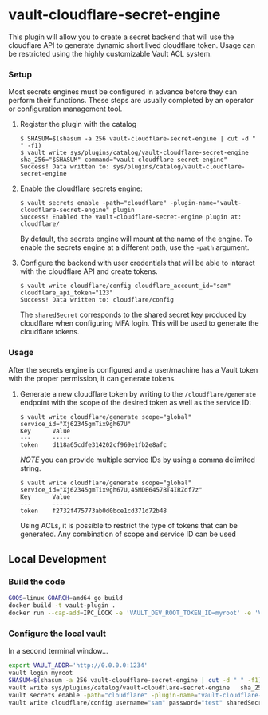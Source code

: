 # vault-cloudflare-secret-engine

This plugin will allow you to create a secret backend that will use the cloudflare API to generate dynamic short lived cloudflare token.  Usage can be restricted using the highly customizable Vault ACL system.

### Setup

Most secrets engines must be configured in advance before they can perform their
functions. These steps are usually completed by an operator or configuration
management tool.

1. Register the plugin with the catalog

    ```text
    $ SHASUM=$(shasum -a 256 vault-cloudflare-secret-engine | cut -d " " -f1)
    $ vault write sys/plugins/catalog/vault-cloudflare-secret-engine sha_256="$SHASUM" command="vault-cloudflare-secret-engine" 
    Success! Data written to: sys/plugins/catalog/vault-cloudflare-secret-engine
    ```

1. Enable the cloudflare secrets engine:

    ```text
    $ vault secrets enable -path="cloudflare" -plugin-name="vault-cloudflare-secret-engine" plugin
    Success! Enabled the vault-cloudflare-secret-engine plugin at: cloudflare/
    ```

    By default, the secrets engine will mount at the name of the engine. To
    enable the secrets engine at a different path, use the `-path` argument.

1. Configure the backend with user credentials that will be able to interact with the cloudflare API and create tokens.

    ```text
    $ vault write cloudflare/config cloudflare_account_id="sam" cloudflare_api_token="123"
    Success! Data written to: cloudflare/config
    ```

    The `sharedSecret` corresponds to the shared secret key produced by cloudflare when configuring MFA login.  This will be used to generate the cloudflare tokens.

### Usage

After the secrets engine is configured and a user/machine has a Vault token with
the proper permission, it can generate tokens.

1. Generate a new cloudflare token by writing to the  `/cloudflare/generate` endpoint with the
scope of the desired token as well as the service ID:

    ```text
    $ vault write cloudflare/generate scope="global" service_id="Xj62345gmTix9gh67U"
    Key      Value
    ---      -----
    token    d118a65cdfe314202cf969e1fb2e8afc
    ```

    *NOTE* you can provide multiple service IDs by using a comma delimited string.

    ```text
    $ vault write cloudflare/generate scope="global" service_id="Xj62345gmTix9gh67U,45MDE6457BT4IRZdf7z"
    Key      Value
    ---      -----
    token    f2732f475773ab0d0bce1cd371d72b48
    ```

    Using ACLs, it is possible to restrict the type of tokens that can be generated.  Any combination of scope and service ID can be used

## Local Development

### Build the code

```bash
GOOS=linux GOARCH=amd64 go build
docker build -t vault-plugin .
docker run --cap-add=IPC_LOCK -e 'VAULT_DEV_ROOT_TOKEN_ID=myroot' -e 'VAULT_DEV_LISTEN_ADDRESS=0.0.0.0:1234' -p 1234:1234 vault-plugin
```

### Configure the local vault

In a second terminal window...

```bash
export VAULT_ADDR='http://0.0.0.0:1234'
vault login myroot
SHASUM=$(shasum -a 256 vault-cloudflare-secret-engine | cut -d " " -f1)
vault write sys/plugins/catalog/vault-cloudflare-secret-engine   sha_256="$SHASUM"   command="vault-cloudflare-secret-engine"
vault secrets enable -path="cloudflare" -plugin-name="vault-cloudflare-secret-engine" plugin
vault write cloudflare/config username="sam" password="test" sharedSecret="123"
```
